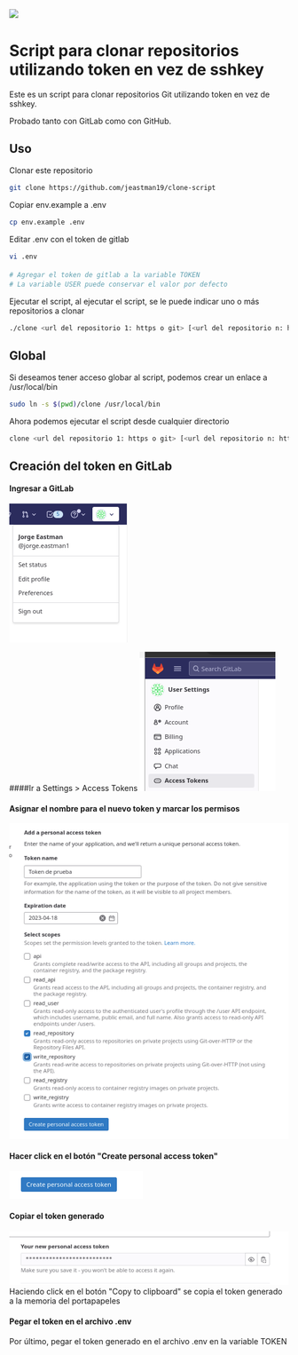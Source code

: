 <image src="images/github-gitlab.jpeg" width="200px">



# Script para clonar repositorios utilizando token en vez de sshkey

Este es un script para clonar repositorios Git utilizando token en vez de sshkey.

Probado tanto con GitLab como con GitHub.

## Uso

Clonar este repositorio

```bash
git clone https://github.com/jeastman19/clone-script
```

Copiar env.example a .env

```bash
cp env.example .env
```

Editar .env con el token de gitlab

```bash
vi .env

# Agregar el token de gitlab a la variable TOKEN
# La variable USER puede conservar el valor por defecto
```

Ejecutar el script, al ejecutar el script, se le puede indicar uno o más repositorios a clonar

```bash
./clone <url del repositorio 1: https o git> [<url del repositorio n: https o git>]

```

## Global
Si deseamos tener acceso globar al script, podemos crear un enlace a /usr/local/bin

```bash
sudo ln -s $(pwd)/clone /usr/local/bin
```

Ahora podemos ejecutar el script desde cualquier directorio

```bash
clone <url del repositorio 1: https o git> [<url del repositorio n: https o git>]
```

## Creación del token en GitLab

#### Ingresar a GitLab
![Menú](images/menu.png)

####Ir a Settings > Access Tokens
   ![Access Token](images/access_token.png)


#### Asignar el nombre para el nuevo token y marcar los permisos
![Token](images/formulario_crear_token.png)

#### Hacer click en el botón "Create personal access token"
![Boton crear](images/boton_crear.png)

#### Copiar el token generado


![Nuevo token](images/nuevo_token.png)
Haciendo click en el botón "Copy to clipboard" se copia el token generado a la memoria del portapapeles

#### Pegar el token en el archivo .env

Por último, pegar el token generado en el archivo .env  en la variable TOKEN

